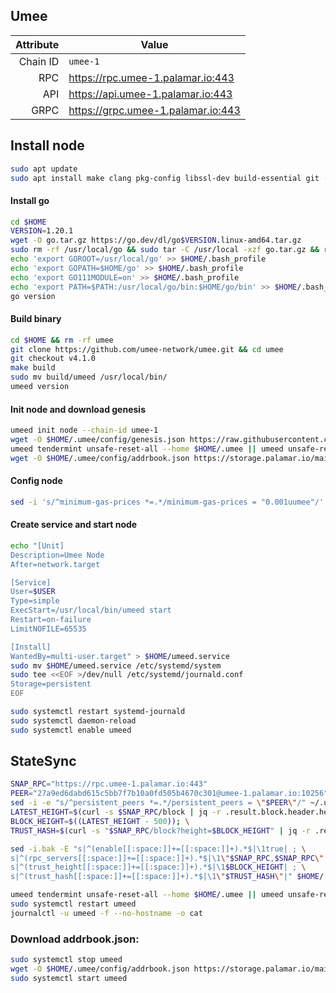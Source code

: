 ## Umee
| Attribute | Value |
|----------:|-------|
| Chain ID         | `umee-1` |
| RPC  | https://rpc.umee-1.palamar.io:443 |
| API  | https://api.umee-1.palamar.io:443 |
| GRPC | https://grpc.umee-1.palamar.io:443 |
## Install node
```bash
sudo apt update
sudo apt install make clang pkg-config libssl-dev build-essential git -y
```
#### Install go
```bash
cd $HOME
VERSION=1.20.1
wget -O go.tar.gz https://go.dev/dl/go$VERSION.linux-amd64.tar.gz
sudo rm -rf /usr/local/go && sudo tar -C /usr/local -xzf go.tar.gz && rm go.tar.gz
echo 'export GOROOT=/usr/local/go' >> $HOME/.bash_profile
echo 'export GOPATH=$HOME/go' >> $HOME/.bash_profile
echo 'export GO111MODULE=on' >> $HOME/.bash_profile
echo 'export PATH=$PATH:/usr/local/go/bin:$HOME/go/bin' >> $HOME/.bash_profile && . $HOME/.bash_profile
go version
```
#### Build binary
```bash
cd $HOME && rm -rf umee
git clone https://github.com/umee-network/umee.git && cd umee
git checkout v4.1.0
make build
sudo mv build/umeed /usr/local/bin/
umeed version
```
#### Init node and download genesis
```bash
umeed init node --chain-id umee-1
wget -O $HOME/.umee/config/genesis.json https://raw.githubusercontent.com/umee-network/umee/main/networks/umee-1/genesis.json
umeed tendermint unsafe-reset-all --home $HOME/.umee || umeed unsafe-reset-all
wget -O $HOME/.umee/config/addrbook.json https://storage.palamar.io/mainnet/umee/addrbook.json
```
#### Config node
```bash
sed -i 's/^minimum-gas-prices *=.*/minimum-gas-prices = "0.001uumee"/' $HOME/.umee/config/app.toml
```
#### Create service and start node
```bash
echo "[Unit]
Description=Umee Node
After=network.target

[Service]
User=$USER
Type=simple
ExecStart=/usr/local/bin/umeed start
Restart=on-failure
LimitNOFILE=65535

[Install]
WantedBy=multi-user.target" > $HOME/umeed.service
sudo mv $HOME/umeed.service /etc/systemd/system
sudo tee <<EOF >/dev/null /etc/systemd/journald.conf
Storage=persistent
EOF
```
```bash
sudo systemctl restart systemd-journald
sudo systemctl daemon-reload
sudo systemctl enable umeed
```
## StateSync
```bash
SNAP_RPC="https://rpc.umee-1.palamar.io:443"
PEER="27a9ed6dabd615c5bb7f7b10a0fd505b4670c301@umee-1.palamar.io:10256"
sed -i -e "s/^persistent_peers *=.*/persistent_peers = \"$PEER\"/" ~/.umee/config/config.toml
LATEST_HEIGHT=$(curl -s $SNAP_RPC/block | jq -r .result.block.header.height); \
BLOCK_HEIGHT=$((LATEST_HEIGHT - 500)); \
TRUST_HASH=$(curl -s "$SNAP_RPC/block?height=$BLOCK_HEIGHT" | jq -r .result.block_id.hash)

sed -i.bak -E "s|^(enable[[:space:]]+=[[:space:]]+).*$|\1true| ; \
s|^(rpc_servers[[:space:]]+=[[:space:]]+).*$|\1\"$SNAP_RPC,$SNAP_RPC\"| ; \
s|^(trust_height[[:space:]]+=[[:space:]]+).*$|\1$BLOCK_HEIGHT| ; \
s|^(trust_hash[[:space:]]+=[[:space:]]+).*$|\1\"$TRUST_HASH\"|" $HOME/.umee/config/config.toml

umeed tendermint unsafe-reset-all --home $HOME/.umee || umeed unsafe-reset-all
sudo systemctl restart umeed 
journalctl -u umeed -f --no-hostname -o cat
```
### Download addrbook.json:
```bash
sudo systemctl stop umeed
wget -O $HOME/.umee/config/addrbook.json https://storage.palamar.io/mainnet/umee/addrbook.json
sudo systemctl start umeed
```
